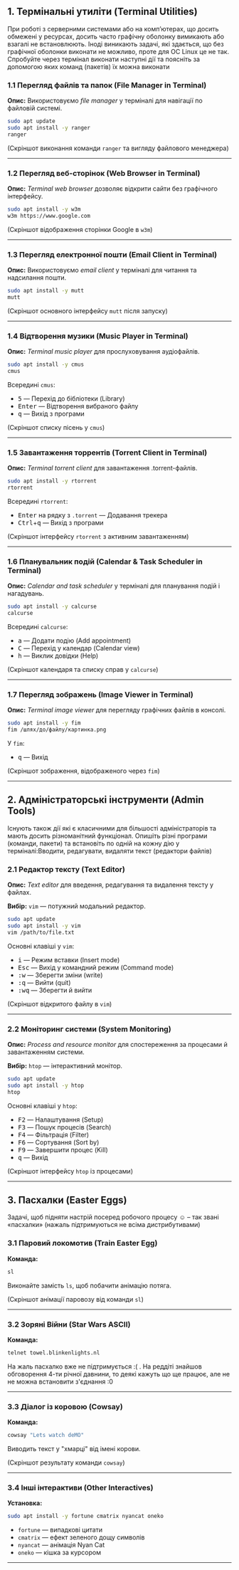 ## 1. Термінальні утиліти (Terminal Utilities)

При роботі з серверними системами або на комп’ютерах, що досить обмежені у ресурсах, досить часто графічну оболонку вимикають або взагалі не встановлюють. Іноді виникають задачі, які здається, що без графічної оболонки виконати не можливо, проте для ОС Linux це не так. Спробуйте через термінал виконати наступні дії та поясніть за допомогою яких команд (пакетів) їх можна виконати

### 1.1 Перегляд файлів та папок (File Manager in Terminal)

**Опис:** Використовуємо *file manager* у терміналі для навігації по файловій системі.

```bash
sudo apt update
sudo apt install -y ranger
ranger
```

(Скріншот виконання команди `ranger` та вигляду файлового менеджера)

---

### 1.2 Перегляд веб-сторінок (Web Browser in Terminal)

**Опис:** *Terminal web browser* дозволяє відкрити сайти без графічного інтерфейсу.

```bash
sudo apt install -y w3m
w3m https://www.google.com
```

(Скріншот відображення сторінки Google в `w3m`)

---

### 1.3 Перегляд електронної пошти (Email Client in Terminal)

**Опис:** Використовуємо *email client* у терміналі для читання та надсилання пошти.

```bash
sudo apt install -y mutt
mutt
```

(Скріншот основного інтерфейсу `mutt` після запуску)

---

### 1.4 Відтворення музики (Music Player in Terminal)

**Опис:** *Terminal music player* для прослуховування аудіофайлів.

```bash
sudo apt install -y cmus
cmus
```

Всередині `cmus`:

* <kbd>5</kbd> — Перехід до бібліотеки (Library)
* <kbd>Enter</kbd> — Відтворення вибраного файлу
* <kbd>q</kbd> — Вихід з програми

(Скріншот списку пісень у `cmus`)

---

### 1.5 Завантаження торрентів (Torrent Client in Terminal)

**Опис:** *Terminal torrent client* для завантаження .torrent-файлів.

```bash
sudo apt install -y rtorrent
rtorrent
```

Всередині `rtorrent`:

* <kbd>Enter</kbd> на рядку з `.torrent` — Додавання трекера
* <kbd>Ctrl</kbd>+<kbd>q</kbd> — Вихід з програми

(Скріншот інтерфейсу `rtorrent` з активним завантаженням)

---

### 1.6 Планувальник подій (Calendar & Task Scheduler in Terminal)

**Опис:** *Calendar and task scheduler* у терміналі для планування подій і нагадувань.

```bash
sudo apt install -y calcurse
calcurse
```

Всередині `calcurse`:

* <kbd>a</kbd> — Додати подію (Add appointment)
* <kbd>C</kbd> — Перехід у календар (Calendar view)
* <kbd>h</kbd> — Виклик довідки (Help)

(Скріншот календаря та списку справ у `calcurse`)

---

### 1.7 Перегляд зображень (Image Viewer in Terminal)

**Опис:** *Terminal image viewer* для перегляду графічних файлів в консолі.

```bash
sudo apt install -y fim
fim /шлях/до/файлу/картинка.png
```

У `fim`:

* <kbd>q</kbd> — Вихід

(Скріншот зображення, відображеного через `fim`)

---

## 2. Адміністраторські інструменти (Admin Tools)

Існують також дії які є класичними для більшості адміністраторів та мають досить різноманітний функціонал. Опишіть різні програми (команди, пакети) та встановіть по одній на кожну дію у терміналі:Вводити, редагувати, видаляти текст (редактори файлів)

### 2.1 Редактор тексту (Text Editor)

**Опис:** *Text editor* для введення, редагування та видалення тексту у файлах.

**Вибір:** `vim` — потужний модальний редактор.

```bash
sudo apt update
sudo apt install -y vim
vim /path/to/file.txt
```

Основні клавіші у `vim`:

* <kbd>i</kbd> — Режим вставки (Insert mode)
* <kbd>Esc</kbd> — Вихід у командний режим (Command mode)
* <kbd>:</kbd><kbd>w</kbd> — Зберегти зміни (write)
* <kbd>:</kbd><kbd>q</kbd> — Вийти (quit)
* <kbd>:</kbd><kbd>wq</kbd> — Зберегти й вийти

(Скріншот відкритого файлу в `vim`)

---

### 2.2 Моніторинг системи (System Monitoring)

**Опис:** *Process and resource monitor* для спостереження за процесами й завантаженням системи.

**Вибір:** `htop` — інтерактивний монітор.

```bash
sudo apt update
sudo apt install -y htop
htop
```

Основні клавіші у `htop`:

* <kbd>F2</kbd> — Налаштування (Setup)
* <kbd>F3</kbd> — Пошук процесів (Search)
* <kbd>F4</kbd> — Фільтрація (Filter)
* <kbd>F6</kbd> — Сортування (Sort by)
* <kbd>F9</kbd> — Завершити процес (Kill)
* <kbd>q</kbd> — Вихід

(Скріншот інтерфейсу `htop` із процесами)

---

## 3. Пасхалки (Easter Eggs)

Задачі, щоб підняти настрій посеред робочого процесу ☺ – так звані «пасхалки» (нажаль підтримуються не всіма дистрибутивами)

### 3.1 Паровий локомотив (Train Easter Egg)

**Команда:**

```bash
sl
```

Виконайте замість `ls`, щоб побачити анімацію потяга.

(Скріншот анімації паровозу від команди `sl`)

---

### 3.2 Зоряні Війни (Star Wars ASCII)

**Команда:**

```bash
telnet towel.blinkenlights.nl
```

На жаль пасхалко вже не підтримується :( . На реддіті знайшов обговорення 4-ти річної давнини, то деякі кажуть що ще працює, але не не можна встановити з'єднання :0 

---

### 3.3 Діалог із коровою (Cowsay)

**Команда:**

```bash
cowsay "Lets watch deMO"
```

Виводить текст у "хмарці" від імені корови.

(Скріншот результату команди `cowsay`)

---

### 3.4 Інші інтерактиви (Other Interactives)

**Установка:**

```bash
sudo apt install -y fortune cmatrix nyancat oneko
```

* `fortune` — випадкові цитати
* `cmatrix` — ефект зеленого дощу символів
* `nyancat` — анімація Nyan Cat
* `oneko` — кішка за курсором

---

